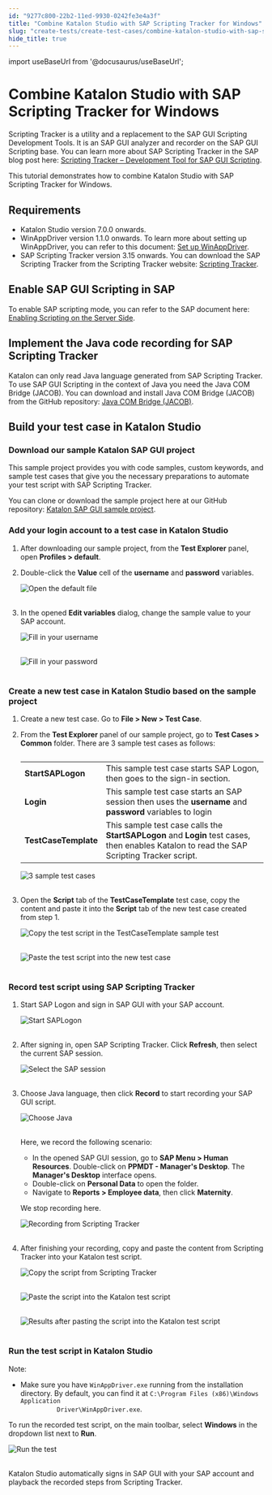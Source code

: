 ```yaml
---
id: "9277c800-22b2-11ed-9930-0242fe3e4a3f"
title: "Combine Katalon Studio with SAP Scripting Tracker for Windows"
slug: "create-tests/create-test-cases/combine-katalon-studio-with-sap-scripting-tracker-for-windows"
hide_title: true
---
```

import useBaseUrl from '@docusaurus/useBaseUrl';


# <a id="id" class="anchor_top_offset"/><a id="ariaid-title1" class="anchor_top_offset"/>Combine <span xmlns="http://www.w3.org/1999/xhtml" className="ph">Katalon Studio</span>  with SAP Scripting Tracker for Windows

<p xmlns="http://www.w3.org/1999/xhtml" className="p">Scripting Tracker is a utility and a replacement to the SAP GUI Scripting Development Tools. It is an SAP GUI analyzer and recorder on the SAP GUI Scripting base. You can learn more about SAP Scripting Tracker in the SAP blog post here: <a className="xref j-external-link" href="https://blogs.sap.com/2014/11/20/scripting-tracker-development-tool-for-sap-gui-scripting/" target="_blank">Scripting Tracker – Development Tool for SAP GUI Scripting</a>.</p> 
<p xmlns="http://www.w3.org/1999/xhtml" className="p">This tutorial demonstrates how to combine <span className="ph">Katalon Studio</span> with SAP Scripting Tracker for Windows.</p> 

## Requirements

<ul xmlns="http://www.w3.org/1999/xhtml" className="ul"><li className="li">Katalon Studio version 7.0.0 onwards.</li><li className="li">WinAppDriver version 1.1.0 onwards. To learn more about setting up WinAppDriver, you can refer to this document: <a className="xref" href="/docs/create-tests/manage-projects/set-up-projects/windows-desktop-apps-testing/set-up-winappdriver-in-katalon-studio">Set up WinAppDriver</a>.</li><li className="li">SAP Scripting Tracker version 3.15 onwards. You can download the SAP Scripting Tracker from the Scripting Tracker website: <a className="xref j-external-link" href="https://tracker.stschnell.de/#" target="_blank">Scripting Tracker</a>.</li></ul> 
    

## <a id="id_1" class="anchor_top_offset"/>Enable SAP GUI Scripting in SAP

    
      
<p xmlns="http://www.w3.org/1999/xhtml" className="p">To enable SAP scripting mode, you can refer to the SAP document   here: <a className="xref j-external-link" href="https://help.sap.com/viewer/8ecea00c1f854fd0a433c4aef5da1ea2/Cloud/en-US/001675913cc54719930aa8197478dcde.html" target="_blank">Enabling     Scripting on the Server Side</a>.</p> 
    
  

## <a id="id_2" class="anchor_top_offset"/>Implement the Java code recording for SAP Scripting         Tracker

<p xmlns="http://www.w3.org/1999/xhtml" className="p">Katalon can only read Java language generated from SAP Scripting   Tracker. To use SAP GUI Scripting in the context of Java you need   the Java COM Bridge (JACOB). You can download and install Java COM   Bridge (JACOB) from the GitHub repository: <a className="xref j-external-link" href="https://sourceforge.net/projects/jacob-project/" target="_blank">Java COM     Bridge (JACOB)</a>.</p> 

## <a id="id_3" class="anchor_top_offset"/>Build your test case in <span xmlns="http://www.w3.org/1999/xhtml" className="ph">Katalon Studio</span> 


### <a id="id_4" class="anchor_top_offset"/>Download our sample Katalon SAP GUI project

<p xmlns="http://www.w3.org/1999/xhtml" className="p">This sample project provides you with code samples, custom   keywords, and sample test cases that give you the necessary   preparations to automate your test script with SAP Scripting   Tracker.</p> 
<p xmlns="http://www.w3.org/1999/xhtml" className="p">You can clone or download the sample project here at our GitHub   repository: <a className="xref j-external-link" href="https://github.com/katalon-studio-samples/kat-sap-gui-sample-test" target="_blank">Katalon     SAP GUI sample project</a>.</p> 

### <a id="id_5" class="anchor_top_offset"/>Add your login account to a test case in <span xmlns="http://www.w3.org/1999/xhtml" className="ph">Katalon Studio</span> 

<ol xmlns="http://www.w3.org/1999/xhtml" className="ol"><li className="li">After downloading our sample project, from the <strong className="ph b">Test Explorer</strong> panel, open <strong className="ph b">Profiles &gt; default</strong>. </li><li className="li">     <p className="p">Double-click the <strong className="ph b">Value</strong> cell of the <strong className="ph b">username</strong> and <strong className="ph b">password</strong> variables.</p>     <p className="p"> <img className="image" src={useBaseUrl("https://github.com/katalon-studio/docs-images/raw/master/katalon-studio/docs/katalon-sap-scripting-tracker/KS-SAP-Open-the-default-file.png")} alt="Open the default file" /><br /><br />     </p>   </li><li className="li">     <p className="p">In the opened <strong className="ph b">Edit variables</strong> dialog, change the sample value to your SAP account.</p>     <p className="p"> <img className="image" src={useBaseUrl("https://github.com/katalon-studio/docs-images/raw/master/katalon-studio/docs/katalon-sap-scripting-tracker/KS-SAP-Fill-in-your-username.png")} alt="Fill in your username" /><br /><br />     </p>     <p className="p"> <img className="image" src={useBaseUrl("https://github.com/katalon-studio/docs-images/raw/master/katalon-studio/docs/katalon-sap-scripting-tracker/KS-SAP-Fill-in-ur-password.png")} alt="Fill in your password" /><br /><br />     </p>   </li></ol> 

### <a id="concept-6577" class="anchor_top_offset"/>Create a new test case in <span xmlns="http://www.w3.org/1999/xhtml" className="ph">Katalon Studio</span>  based on the sample project

<ol xmlns="http://www.w3.org/1999/xhtml" className="ol"><li className="li">     <p className="p">Create a new test case. Go to <strong className="ph b">File &gt; New &gt; Test Case</strong>.</p>   </li><li className="li">     <p className="p">From the <strong className="ph b">Test Explorer</strong> panel of our sample project, go to <strong className="ph b">Test Cases &gt; Common</strong> folder. There are 3 sample test cases as follows:</p>     <table className="table anchor_top_offset" id="concept-6577__2d26eafd-af32-4562-8310-0a2322c55cdd"><caption /><tbody className="tbody"><tr className><td className="entry"><strong className="ph b">StartSAPLogon</strong></td><td className="entry">This sample test case starts SAP Logon, then goes to the sign-in section.</td></tr><tr className><td className="entry"><strong className="ph b">Login</strong></td><td className="entry">This sample test case starts an SAP session then uses the <strong className="ph b">username</strong> and <strong className="ph b">password</strong> variables to login</td></tr><tr className><td className="entry"><strong className="ph b">TestCaseTemplate</strong></td><td className="entry">This sample test case calls the <strong className="ph b">StartSAPLogon</strong> and <strong className="ph b">Login</strong> test cases, then enables Katalon to read the SAP Scripting Tracker script.</td></tr></tbody></table>     <p className="p"><img className="image" src={useBaseUrl("https://github.com/katalon-studio/docs-images/raw/master/katalon-studio/docs/katalon-sap-scripting-tracker/KS-SAP-3-sample-test-cases.png")} alt="3 sample test cases" /><br /><br /></p>   </li><li className="li">     <p className="p">Open the <strong className="ph b">Script</strong> tab of the <strong className="ph b">TestCaseTemplate</strong> test case, copy the content and paste it into the <strong className="ph b">Script</strong> tab of the new test case created from step 1.</p>     <p className="p"><img className="image" src={useBaseUrl("https://github.com/katalon-studio/docs-images/raw/master/katalon-studio/docs/katalon-sap-scripting-tracker/830-KS-SAP-Copy-the-test-script-in-the-TestCaseTemplate-sample.png")} alt="Copy the test script in the TestCaseTemplate sample test" /><br /><br /></p>     <p className="p"><img className="image" src={useBaseUrl("https://github.com/katalon-studio/docs-images/raw/master/katalon-studio/docs/katalon-sap-scripting-tracker/830-KS-SAP-Paste-the-test-script-into-the-new-test-case.png")} alt="Paste the test script into the new test case" /><br /><br /></p>   </li></ol> 

### <a id="concept-643" class="anchor_top_offset"/>Record test script using SAP Scripting Tracker

<div xmlns="http://www.w3.org/1999/xhtml" className="p"><ol className="ol"><li className="li"><p className="p">Start SAP Logon and sign in SAP GUI with your SAP account.</p><p className="p"><img className="image" src={useBaseUrl("https://github.com/katalon-studio/docs-images/raw/master/katalon-studio/docs/katalon-sap-scripting-tracker/KS-SAP-Start-SAPLogon.png")} alt="Start SAPLogon" /><br /><br /></p></li><li className="li"><p className="p">After signing in, open SAP Scripting Tracker. Click <strong className="ph b">Refresh</strong>, then select the current SAP session.</p><p className="p"><img className="image" src={useBaseUrl("https://github.com/katalon-studio/docs-images/raw/master/katalon-studio/docs/katalon-sap-scripting-tracker/KS-SAP-select-SAP-session.png")} alt="Select the SAP session" /><br /><br /></p></li><li className="li"><p className="p">Choose Java language, then click <strong className="ph b">Record</strong> to start recording your SAP GUI script.</p><p className="p"><img className="image" src={useBaseUrl("https://github.com/katalon-studio/docs-images/raw/master/katalon-studio/docs/katalon-sap-scripting-tracker/KS-SAP-Choose-Java-language.png")} alt="Choose Java" /><br /><br /></p><p className="p">Here, we record the following scenario:</p><ul className="ul"><li className="li">In the opened SAP GUI session, go to <strong className="ph b">SAP Menu &gt; Human Resources</strong>. Double-click on <strong className="ph b">PPMDT - Manager's Desktop</strong>. The <strong className="ph b">Manager's Desktop</strong> interface opens.</li><li className="li">Double-click on <strong className="ph b">Personal Data</strong> to open the folder.</li><li className="li">Navigate to <strong className="ph b">Reports &gt; Employee data</strong>, then click <strong className="ph b">Maternity</strong>.</li></ul><p className="p">We stop recording here.</p><p className="p"><img className="image" src={useBaseUrl("https://github.com/katalon-studio/docs-images/raw/master/katalon-studio/docs/katalon-sap-scripting-tracker/ezgif.com-gif-maker.gif")} alt="Recording from Scripting Tracker" /><br /><br /></p></li><li className="li"><p className="p">After finishing your recording, copy and paste the content from Scripting Tracker into your Katalon test script.</p><p className="p"><img className="image" src={useBaseUrl("https://github.com/katalon-studio/docs-images/raw/master/katalon-studio/docs/katalon-sap-scripting-tracker/KS-SAP-Copy-the-script-from-Scripting-Tracker.png")} alt="Copy the script from Scripting Tracker" /><br /><br /></p><p className="p"><img className="image" src={useBaseUrl("https://github.com/katalon-studio/docs-images/raw/master/katalon-studio/docs/katalon-sap-scripting-tracker/KS-SAP-Paste-after-pasting-the-script-into-Katalon.png")} alt="Paste the script into the Katalon test script" /><br /><br /></p><p className="p"><img className="image" src={useBaseUrl("https://github.com/katalon-studio/docs-images/raw/master/katalon-studio/docs/katalon-sap-scripting-tracker/KS-SAP-Final-results.png")} alt="Results after pasting the script into the Katalon test script" /><br /><br /></p></li></ol></div>

### <a id="concept-3034" class="anchor_top_offset"/>Run the test script in <span xmlns="http://www.w3.org/1999/xhtml" className="ph">Katalon Studio</span> 

<div xmlns="http://www.w3.org/1999/xhtml" className="note note note_note"><span className="note__title">Note:</span> <ul className="ul"><li className="li"><p className="p">Make sure you have <code className="ph codeph">WinAppDriver.exe</code> running from the installation directory. By default, you can find it at <code className="ph codeph">C:\Program Files (x86)\Windows Application
          Driver\WinAppDriver.exe</code>.</p></li></ul>
</div>
<p xmlns="http://www.w3.org/1999/xhtml" className="p">To run the recorded test script, on the main toolbar, select <strong className="ph b">Windows</strong> in the dropdown list next to <strong className="ph b">Run</strong>.</p> 
<img xmlns="http://www.w3.org/1999/xhtml" className="image" src={useBaseUrl("https://github.com/katalon-studio/docs-images/raw/master/katalon-studio/docs/katalon-sap-scripting-tracker/KS-SAP-Run-the-test.png")} alt="Run the test" /> 
<br xmlns="http://www.w3.org/1999/xhtml" /> 
<br xmlns="http://www.w3.org/1999/xhtml" /> 
<p xmlns="http://www.w3.org/1999/xhtml" className="p"><span className="ph">Katalon Studio</span>  automatically signs in SAP GUI with your SAP account and playback the recorded steps from Scripting Tracker.</p> 
